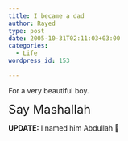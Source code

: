 ```yaml
---
title: I became a dad
author: Rayed
type: post
date: 2005-10-31T02:11:03+03:00
categories:
  - Life
wordpress_id: 153

---
```

<p>For a very beautiful boy.</p>
<p><font size="5">Say Mashallah</font></p>
<p><b>UPDATE:</b> I named him Abdullah 🙂<br />
<a href='http://rayed.com/wordpress/wp-content/upload/babyboy.jpg'><img src='http://rayed.com/wordpress/wp-content/upload/babyboy_s.jpg' alt='' /></a></p>
